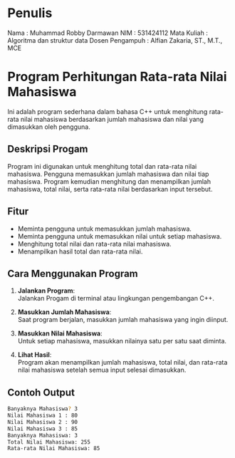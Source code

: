 
# Penulis
Nama            : Muhammad Robby Darmawan
NIM             : 531424112
Mata Kuliah     : Algoritma dan struktur data
Dosen Pengampuh : Alfian Zakaria, ST., M.T., MCE
# Program Perhitungan Rata-rata Nilai Mahasiswa
Ini adalah program sederhana dalam bahasa C++ untuk menghitung rata-rata nilai mahasiswa berdasarkan jumlah mahasiswa dan nilai yang dimasukkan oleh pengguna.
## Deskripsi Progam
Program ini digunakan untuk menghitung total dan rata-rata nilai mahasiswa. Pengguna memasukkan jumlah mahasiswa dan nilai tiap mahasiswa. Program kemudian menghitung dan menampilkan jumlah mahasiswa, total nilai, serta rata-rata nilai berdasarkan input tersebut.
## Fitur
- Meminta pengguna untuk memasukkan jumlah mahasiswa.
- Meminta pengguna untuk memasukkan nilai untuk setiap mahasiswa.
- Menghitung total nilai dan rata-rata nilai mahasiswa.
- Menampilkan hasil total dan rata-rata nilai.

## Cara Menggunakan Program
1. **Jalankan Program**:  
   Jalankan Progam di terminal atau lingkungan pengembangan C++.
2. **Masukkan Jumlah Mahasiswa**:  
   Saat program berjalan, masukkan jumlah mahasiswa yang ingin diinput.

3. **Masukkan Nilai Mahasiswa**:  
   Untuk setiap mahasiswa, masukkan nilainya satu per satu saat diminta.

4. **Lihat Hasil**:  
   Program akan menampilkan jumlah mahasiswa, total nilai, dan rata-rata nilai mahasiswa setelah semua input selesai dimasukkan.

## Contoh Output
```sh
Banyaknya Mahasiswa? 3
Nilai Mahasiswa 1 : 80
Nilai Mahasiswa 2 : 90
Nilai Mahasiswa 3 : 85
Banyaknya Mahasiswa: 3
Total Nilai Mahasiswa: 255
Rata-rata Nilai Mahasiswa: 85
```


   
